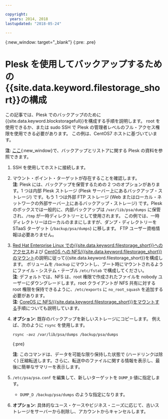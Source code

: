 ```yaml
---

copyright:
  years: 2014, 2018
lastupdated: "2018-05-24"

---
```

{:new_window: target="_blank"}
{:pre: .pre}
 
# Plesk を使用してバックアップするための{{site.data.keyword.filestorage_short}}の構成

この記事では、Plesk でのバックアップのために{{site.data.keyword.blockstoragefull}}を構成する手順を説明します。 root を使用できるか、または sudo SSH で Plesk の管理者レベルのフル・アクセス権限を使用できる必要があります。 この例は、CentOS7 ホストに基づいています。

**注**: [ここ](https://docs.plesk.com/en-US/12.5/administrator-guide/backing-up-and-restoration.59256/){:new_window}で、バックアップとリストアに関する Plesk の資料を参照できます。

1. SSH を使用してホストに接続します。

2. マウント・ポイント・ターゲットが存在することを確認します。 <br />
   **注**: Plesk には、バックアップを保管するための 2 つのオプションがあります。1 つは内部 Plesk ストレージ (Plesk サーバー上にあるバックアップ・ストレージ) です。もう 1 つは外部 FTP ストレージ (Web またはローカル・ネットワークの外部サーバー上にあるバックアップ・ストレージ) です。Plesk のボックスでは一般的に、内部バックアップは `/var/lib/psa/dumps` に保管され、`/tmp` が一時ディレクトリーとして使用されます。 この例では、一時ディレクトリーはローカルのままにしますが、ダンプ・ディレクトリーを STaaS ターゲット (`/backup/psa/dumps`) に移します。 FTP ユーザー資格情報は必要ありません。
   
3. [Red Hat Enterprise Linux での{{site.data.keyword.filestorage_short}}へのアクセス](accessing-file-storage-linux.html)および [CentOS への NFS/{{site.data.keyword.filestorage_short}}のマウント](mounting-nsf-file-storage.html)の説明に従って{{site.data.keyword.filestorage_short}}を構成します。 ボリュームを `/backup` にマウントし、ブート時にマウントされるようにファイル・システム・テーブル `/etc/fstab` で構成してください。<br />
   **注**: デフォルトでは、NFS は、root 権限で作成されたファイルを nobody ユーザーにダウングレードします。root クライアントが NFS 共有に対する root 権限を保持できるように、`/etc/exports` に `no_root_squash` を追加する必要があります。<br />
   **注**: [CoreOS に NFS/{{site.data.keyword.filestorage_short}}をマウントする](mounting-storage-coreos.html)手順についても説明しています。 <br />

4. **オプション**: 既存のバックアップを新しいストレージにコピーします。 例えば、次のように `rsync` を使用します。
   ```
   rsync -avz /var/lib/psa/dumps /backup/psa/dumps
   ```
   {:pre}
    
    **注**: このコマンドは、データを可能な限り保持した状態で (ハードリンクは除く) 圧縮転送します。さらに、転送中のファイルに関する情報を表示し、最後に簡単なサマリーを表示します。
    
5. `/etc/psa/psa.conf` を編集して、新しいターゲットを `DUMP_D` 値に指定します。 
    - `DUMP_D /backup/psa/dumps` のような指定になります。 

6. **オプション**: 具体的なユース・ケースやビジネス・ニーズに応じて、古いストレージをサーバーから削除し、アカウントからキャンセルします。

